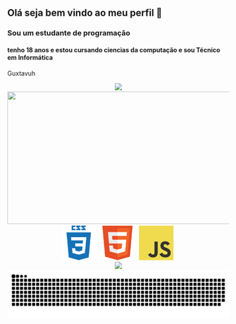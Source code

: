 ## Olá seja bem vindo ao meu perfil 👋
### Sou um estudante de programação
#### tenho 18 anos e estou cursando ciencias da computação e sou Técnico em Informática

Guxtavuh
<div id="header" align="center">
  <img src="https://media.giphy.com/media/M9gbBd9nbDrOTu1Mqx/giphy.gif" width="100"/>
</div>
<div align="center">
  <img src="https://media.giphy.com/media/dWesBcTLavkZuG35MI/giphy.gif" width="600" height="300"/>
</div>
<div align="center">
  <img src="https://github.com/devicons/devicon/blob/master/icons/css3/css3-plain-wordmark.svg"  title="CSS3" alt="CSS" width="80" height="80"/>&nbsp;
  <img src="https://github.com/devicons/devicon/blob/master/icons/html5/html5-original.svg" title="HTML5" alt="HTML" width="80" height="80"/>&nbsp;
  <img src="https://github.com/devicons/devicon/blob/master/icons/javascript/javascript-original.svg" title="JavaScript" alt="JavaScript" width="80" height="80"/>&nbsp;
</div>
<div align="center">
 <a href="https://www.instagram.com/guxxtavuhh/">
<img src="https://img.shields.io/badge/Instagram-Guxxtavuhh-red"> 
</div>
 <div align="center">
<img src="https://raw.githubusercontent.com/Platane/snk/output/github-contribution-grid-snake.svg">
  </div>
